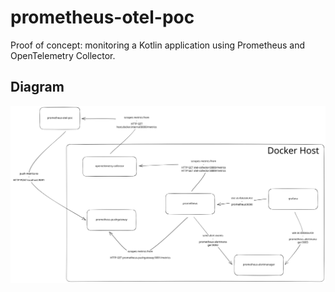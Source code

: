 # prometheus-otel-poc
Proof of concept: monitoring a Kotlin application using Prometheus and OpenTelemetry Collector.

## Diagram
![Diagram](./excalidraw-diagram.svg)
